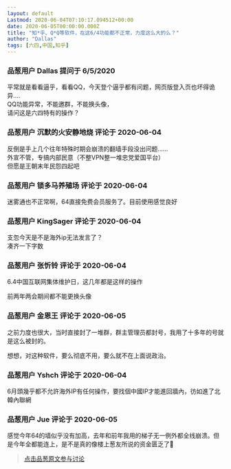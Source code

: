 ```yaml
---
layout: default
Lastmod: 2020-06-04T07:10:17.094512+00:00
date: 2020-06-05T00:00:00.000Z
title: "知*乎、Q*Q等软件，在这6/4功能都不正常，力度这么大的么？"
author: "Dallas"
tags: [六四,中国,知乎]
---
```



### 品葱用户 **Dallas** 提问于 6/5/2020
    
平常就是看看逼乎，看看QQ，今天登个逼乎都有问题，网页版登入页也坏得诡异....  
QQ功能异常，不能邀群，不能换头像，  
请问这是六四特有的操作？
    
                

### 品葱用户 **沉默的火安静地烧** 评论于 2020-06-04
        
反倒是手上几个往年特殊时期会崩溃的翻墙手段没出问题……  
外宣不管，专搞内部民意（不整VPN整一堆忠党爱国平台）  
但愿是王朝末年民怨四起吧
        
                

### 品葱用户 **锁多马养殖场** 评论于 2020-06-04
        
迷雾通也不正常啊，64直接免费会员服务了。目前使用感觉良好
        
                

### 品葱用户 **KingSager** 评论于 2020-06-04
        
支忽今天是不是海外ip无法发言了？  
凑齐一下字数
        
                

### 品葱用户 **张忻铃** 评论于 2020-06-04
        
6.4中国互联网集体维护日，这几年都是这样的操作  
  
前两年两会期间都不能更换头像
        
                

### 品葱用户 **金恩王** 评论于 2020-06-05
        
之前力度也很大，当时直接封了一堆群，群主管理员都封号，我用了十多年的号就是这么被封的。  
  
想想，对这种软件，要么彻底不用，要么就不在上面说政治。
        
                

### 品葱用户 **Yshch** 评论于 2020-06-04
        
6月頭幾乎都不允許海外IP有任何操作，要找個中國IP才能進回牆內，彷如進了北韓內聯網
        
                

### 品葱用户 **Jue** 评论于 2020-06-05
        
感觉今年64的墙似乎没有加高，去年和前年我用的梯子无一例外都全线崩溃。但是今年全都能连上，是不是真的像楼上葱友所说的资金匮乏了🤔
        
                





> [点击品葱原文参与讨论](https://pincong.rocks/question/26693)

